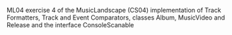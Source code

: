 ML04
exercise 4 of the MusicLandscape (CS04)
implementation of Track Formatters, Track and Event Comparators, classes Album, MusicVideo and Release and the interface ConsoleScanable
